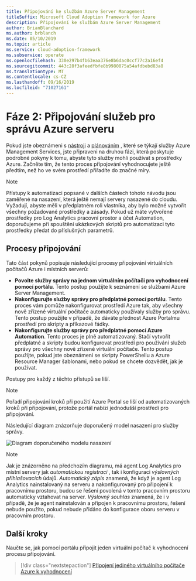 ```yaml
---
title: Připojování ke službám Azure Server Management
titleSuffix: Microsoft Cloud Adoption Framework for Azure
description: Připojování ke službám Azure Server Management
author: BrianBlanchard
ms.author: brblanch
ms.date: 05/10/2019
ms.topic: article
ms.service: cloud-adoption-framework
ms.subservice: operate
ms.openlocfilehash: 330e297b4fb63eaa376e8b6dac0ccf77c2a16ef4
ms.sourcegitcommit: 443c28f3afeedfbfe8b9980875a54afdbebd83a8
ms.translationtype: MT
ms.contentlocale: cs-CZ
ms.lasthandoff: 09/16/2019
ms.locfileid: "71027161"
---
```

# <a name="phase-2-onboarding-azure-server-management-services"></a>Fáze 2: Připojování služeb pro správu Azure serveru

Pokud jste obeznámeni s [nástroji](./tools-services.md) a [plánováním](./prerequisites.md) , které se týkají služby Azure Management Services, jste připraveni na druhou fázi, která poskytuje podrobné pokyny k tomu, abyste tyto služby mohli používat s prostředky Azure. Začněte tím, že tento proces připojování vyhodnocujete ještě předtím, než ho ve svém prostředí přiřadíte do značné míry.

> [!NOTE]
> Přístupy k automatizaci popsané v dalších částech tohoto návodu jsou zaměřené na nasazení, která ještě nemají servery nasazené do cloudu. Vyžadují, abyste měli v předplatném roli vlastníka, aby bylo možné vytvořit všechny požadované prostředky a zásady. Pokud už máte vytvořené prostředky pro Log Analytics pracovní prostor a účet Automation, doporučujeme při spouštění ukázkových skriptů pro automatizaci tyto prostředky předat do příslušných parametrů.

## <a name="onboarding-processes"></a>Procesy připojování

Tato část pokynů popisuje následující procesy připojování virtuálních počítačů Azure i místních serverů:

- **Povolte služby správy na jednom virtuálním počítači pro vyhodnocení pomocí portálu**. Tento postup použijte k seznámení se službami Azure Server Management.
- **Nakonfigurujte služby správy pro předplatné pomocí portálu**. Tento proces vám pomůže nakonfigurovat prostředí Azure tak, aby všechny nově zřízené virtuální počítače automaticky používaly služby pro správu. Tento postup použijte v případě, že dáváte přednost Azure Portalmu prostředí pro skripty a příkazové řádky.
- **Nakonfigurujte služby správy pro předplatné pomocí Azure Automation**. Tento proces je plně automatizovaný. Stačí vytvořit předplatné a skripty budou konfigurovat prostředí pro používání služeb správy pro všechny nově zřízené virtuální počítače. Tento postup použijte, pokud jste obeznámeni se skripty PowerShellu a Azure Resource Manager šablonami, nebo pokud se chcete dozvědět, jak je používat.

Postupy pro každý z těchto přístupů se liší.

> [!NOTE]
> Pořadí připojování kroků při použití Azure Portal se liší od automatizovaných kroků při připojování, protože portál nabízí jednodušší prostředí pro připojování.

Následující diagram znázorňuje doporučený model nasazení pro služby správy. 

![Diagram doporučeného modelu nasazení](./media/recommended-deployment.png)

> [!NOTE]
> Jak je znázorněno na předchozím diagramu, má agent Log Analytics pro místní servery jak *automatickou registraci* , tak i konfiguraci *výslovných přihlašovacích* údajů. *Automatický zápis* znamená, že když je agent Log Analytics nainstalovaný na serveru a nakonfigurovaný pro připojení k pracovnímu prostoru, budou se řešení povolená v tomto pracovním prostoru automaticky vztahovat na server. *Výslovný souhlas* znamená, že i v případě, že je agent nainstalován a připojen k pracovnímu prostoru, řešení nebude použito, pokud nebude přidáno do konfigurace oboru serveru v pracovním prostoru.

## <a name="next-steps"></a>Další kroky

Naučte se, jak pomocí portálu připojit jeden virtuální počítač k vyhodnocení procesu připojování.

> [!div class="nextstepaction"]
> [Připojení jediného virtuálního počítače Azure k vyhodnocení](./onboard-single-vm.md)
